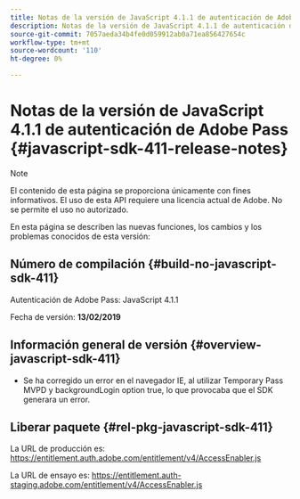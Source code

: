 ```yaml
---
title: Notas de la versión de JavaScript 4.1.1 de autenticación de Adobe Pass
description: Notas de la versión de JavaScript 4.1.1 de autenticación de Adobe Pass
source-git-commit: 7057aeda34b4fe0d059912ab0a71ea856427654c
workflow-type: tm+mt
source-wordcount: '110'
ht-degree: 0%

---
```


# Notas de la versión de JavaScript 4.1.1 de autenticación de Adobe Pass {#javascript-sdk-411-release-notes}

>[!NOTE]
>
>El contenido de esta página se proporciona únicamente con fines informativos. El uso de esta API requiere una licencia actual de Adobe. No se permite el uso no autorizado.

En esta página se describen las nuevas funciones, los cambios y los problemas conocidos de esta versión:

## Número de compilación {#build-no-javascript-sdk-411}

Autenticación de Adobe Pass: JavaScript 4.1.1

Fecha de versión: **13/02/2019**


## Información general de versión {#overview-javascript-sdk-411}

* Se ha corregido un error en el navegador IE, al utilizar Temporary Pass MVPD y backgroundLogin option true, lo que provocaba que el SDK generara un error.


## Liberar paquete {#rel-pkg-javascript-sdk-411}

La URL de producción es: https://entitlement.auth.adobe.com/entitlement/v4/AccessEnabler.js

La URL de ensayo es: https://entitlement.auth-staging.adobe.com/entitlement/v4/AccessEnabler.js
